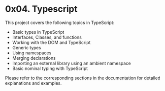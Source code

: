 # 0x04. Typescript

This project covers the following topics in TypeScript:

- Basic types in TypeScript
- Interfaces, Classes, and functions
- Working with the DOM and TypeScript
- Generic types
- Using namespaces
- Merging declarations
- Importing an external library using an ambient namespace
- Basic nominal typing with TypeScript

Please refer to the corresponding sections in the documentation for detailed explanations and examples.
